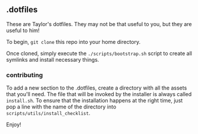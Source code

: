 ## .dotfiles

These are Taylor's dotfiles.  They may not be that useful to you, but they are useful to him!

To begin, `git clone` this repo into your home directory.

Once cloned, simply execute the `./scripts/bootstrap.sh` script to create all symlinks and install necessary things.

### contributing

To add a new section to the .dotfiles, create a directory with all the assets that you'll need.  The file that will be invoked by the installer is always called `install.sh`.  To ensure that the installation happens at the right time, just pop a line with the name of the directory into `scripts/utils/install_checklist`.

Enjoy!


